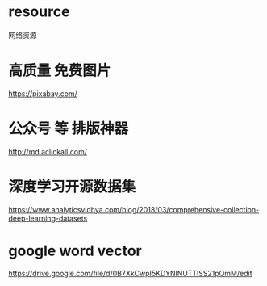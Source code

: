 # resource

网络资源


# 高质量 免费图片

https://pixabay.com/

# 公众号 等 排版神器

http://md.aclickall.com/


# 深度学习开源数据集

https://www.analyticsvidhya.com/blog/2018/03/comprehensive-collection-deep-learning-datasets


# google word vector 
https://drive.google.com/file/d/0B7XkCwpI5KDYNlNUTTlSS21pQmM/edit


